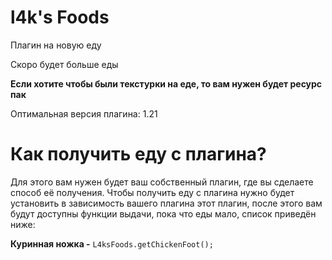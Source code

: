 # l4k's Foods
Плагин на новую еду

Скоро будет больше еды

**Если хотите чтобы были текстурки на еде, то вам нужен будет ресурс пак**

Оптимальная версия плагина: 1.21

# Как получить еду с плагина?
Для этого вам нужен будет ваш собственный плагин, где вы сделаете способ её получения.
Чтобы получить еду с плагина нужно будет установить в зависимость вашего плагина этот плагин, после этого вам будут доступны функции выдачи, пока что еды мало, список приведён ниже:

**Куринная ножка -** `L4ksFoods.getChickenFoot();`
